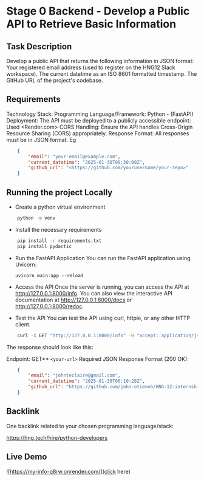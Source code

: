# Stage 0 Backend - Develop a Public API to Retrieve Basic Information

## Task Description

Develop a public API that returns the following information in JSON format:
Your registered email address (used to register on the HNG12 Slack workspace).
The current datetime as an ISO 8601 formatted timestamp.
The GitHub URL of the project's codebase.

## Requirements

Technology Stack:
Programming Language/Framework: Python - (FastAPI)
Deployment: The API must be deployed to a publicly accessible endpoint: Used <Render.com>
CORS Handling: Ensure the API handles Cross-Origin Resource Sharing (CORS) appropriately.
Response Format: All responses must be in JSON format.
Eg

```json
    {
        "email": "your-email@example.com",
        "current_datetime": "2025-01-30T09:30:00Z",
        "github_url": "<https://github.com/yourusername/your-repo>"
    }
```

## Running the project Locally

- Create a python virtual environment

```bash
    python -m venv
```

- Install the necessary requirements

```bash
    pip install -r requirements.txt
    pip install pydantic
```

- Run the FastAPI Application
You can run the FastAPI application using Uvicorn:

    ```uvicorn main:app --reload```

- Access the API
Once the server is running, you can access the API at <http://127.0.0.1:8000/info>.
You can also view the interactive API documentation at <http://127.0.0.1:8000/docs> or <http://127.0.0.1:8000/redoc>.

- Test the API
You can test the API using curl, httpie, or any other HTTP client.

```bash
    curl -X GET "http://127.0.0.1:8000/info" -H "accept: application/json"
```

The response should look like this:

Endpoint: GET** ```<your-url>```
Required JSON Response Format (200 OK):

```json
    {
        "email": "johnteclaire@gmail.com",
        "current_datetime": "2025-01-30T06:10:28Z",
        "github_url": "https://github.com/john-otienoh/HNG-12-internship"
    }
```

## Backlink

One backlink related to your chosen programming language/stack:

<https://hng.tech/hire/python-developers>

## Live Demo

![https://my-info-q8rw.onrender.com/](click here)
